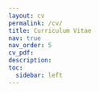 ```yaml
---
layout: cv
permalink: /cv/
title: Curriculum Vitae
nav: true
nav_order: 5
cv_pdf:
description:
toc:
  sidebar: left
---
```

